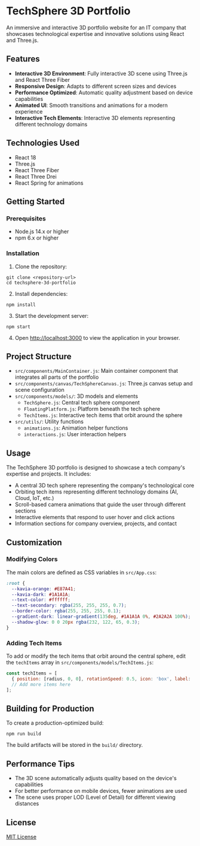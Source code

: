 # TechSphere 3D Portfolio

An immersive and interactive 3D portfolio website for an IT company that showcases technological expertise and innovative solutions using React and Three.js.

## Features

- **Interactive 3D Environment**: Fully interactive 3D scene using Three.js and React Three Fiber
- **Responsive Design**: Adapts to different screen sizes and devices
- **Performance Optimized**: Automatic quality adjustment based on device capabilities
- **Animated UI**: Smooth transitions and animations for a modern experience
- **Interactive Tech Elements**: Interactive 3D elements representing different technology domains

## Technologies Used

- React 18
- Three.js
- React Three Fiber
- React Three Drei
- React Spring for animations

## Getting Started

### Prerequisites

- Node.js 14.x or higher
- npm 6.x or higher

### Installation

1. Clone the repository:
```
git clone <repository-url>
cd techsphere-3d-portfolio
```

2. Install dependencies:
```
npm install
```

3. Start the development server:
```
npm start
```

4. Open [http://localhost:3000](http://localhost:3000) to view the application in your browser.

## Project Structure

- `src/components/MainContainer.js`: Main container component that integrates all parts of the portfolio
- `src/components/canvas/TechSphereCanvas.js`: Three.js canvas setup and scene configuration
- `src/components/models/`: 3D models and elements
  - `TechSphere.js`: Central tech sphere component
  - `FloatingPlatform.js`: Platform beneath the tech sphere
  - `TechItems.js`: Interactive tech items that orbit around the sphere
- `src/utils/`: Utility functions
  - `animations.js`: Animation helper functions
  - `interactions.js`: User interaction helpers

## Usage

The TechSphere 3D portfolio is designed to showcase a tech company's expertise and projects. It includes:

- A central 3D tech sphere representing the company's technological core
- Orbiting tech items representing different technology domains (AI, Cloud, IoT, etc.)
- Scroll-based camera animations that guide the user through different sections
- Interactive elements that respond to user hover and click actions
- Information sections for company overview, projects, and contact

## Customization

### Modifying Colors

The main colors are defined as CSS variables in `src/App.css`:

```css
:root {
  --kavia-orange: #E87A41;
  --kavia-dark: #1A1A1A;
  --text-color: #ffffff;
  --text-secondary: rgba(255, 255, 255, 0.7);
  --border-color: rgba(255, 255, 255, 0.1);
  --gradient-dark: linear-gradient(135deg, #1A1A1A 0%, #2A2A2A 100%);
  --shadow-glow: 0 0 20px rgba(232, 122, 65, 0.3);
}
```

### Adding Tech Items

To add or modify the tech items that orbit around the central sphere, edit the `techItems` array in `src/components/models/TechItems.js`:

```jsx
const techItems = [
  { position: [radius, 0, 0], rotationSpeed: 0.5, icon: 'box', label: 'Cloud Computing' },
  // Add more items here
];
```

## Building for Production

To create a production-optimized build:

```
npm run build
```

The build artifacts will be stored in the `build/` directory.

## Performance Tips

- The 3D scene automatically adjusts quality based on the device's capabilities
- For better performance on mobile devices, fewer animations are used
- The scene uses proper LOD (Level of Detail) for different viewing distances

## License

[MIT License](LICENSE)
